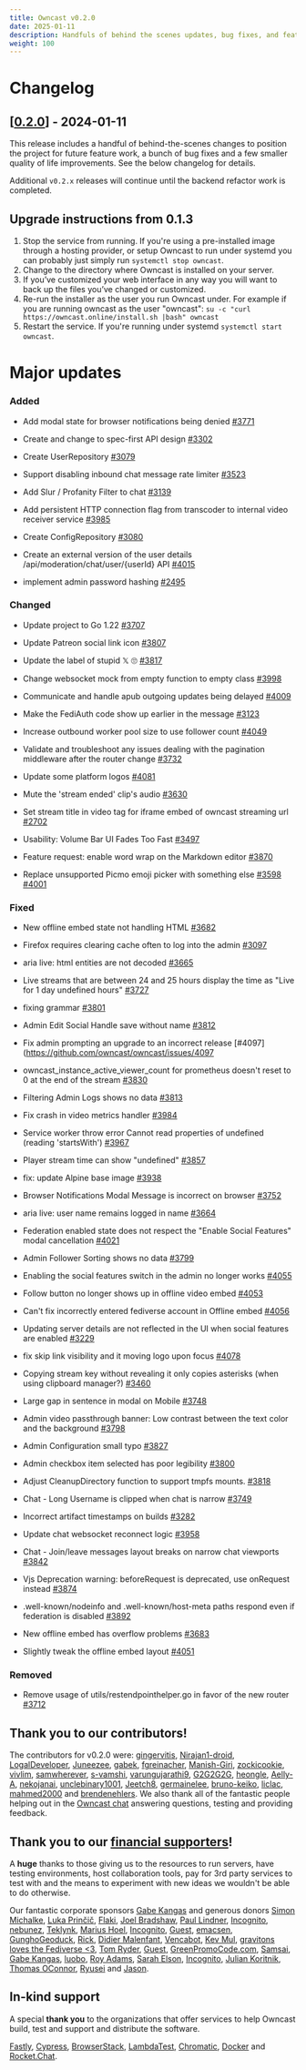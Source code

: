 ```yaml
---
title: Owncast v0.2.0
date: 2025-01-11
description: Handfuls of behind the scenes updates, bug fixes, and feature requests.
weight: 100
---
```


# Changelog

## [[0.2.0](https://github.com/owncast/owncast/milestone/26)] - 2024-01-11

This release includes a handful of behind-the-scenes changes to position the project for future feature work, a bunch of bug fixes and a few smaller quality of life improvements. See the below changelog for details.

Additional `v0.2.x` releases will continue until the backend refactor work is completed.

## Upgrade instructions from 0.1.3

1. Stop the service from running. If you're using a pre-installed image through a hosting provider, or setup Owncast to run under systemd you can probably just simply run `systemctl stop owncast`.
1. Change to the directory where Owncast is installed on your server.
1. If you’ve customized your web interface in any way you will want to back up the files you’ve changed or customized.
1. Re-run the installer as the user you run Owncast under. For example if you are running owncast as the user "owncast": `su -c "curl https://owncast.online/install.sh |bash" owncast`
1. Restart the service. If you're running under systemd `systemctl start owncast`.

# Major updates

### Added

- Add modal state for browser notifications being denied [#3771](https://github.com/owncast/owncast/pull/3771)

- Create and change to spec-first API design [#3302](https://github.com/owncast/owncast/issues/3302)

- Create UserRepository [#3079](https://github.com/owncast/owncast/issues/3079)

- Support disabling inbound chat message rate limiter [#3523](https://github.com/owncast/owncast/issues/3523)

- Add Slur / Profanity Filter to chat [#3139](https://github.com/owncast/owncast/issues/3139)

- Add persistent HTTP connection flag from transcoder to internal video receiver service [#3985](https://github.com/owncast/owncast/issues/3985)

- Create ConfigRepository [#3080](https://github.com/owncast/owncast/issues/3080)

- Create an external version of the user details /api/moderation/chat/user/{userId} API [#4015](https://github.com/owncast/owncast/issues/4015)

- implement admin password hashing [#2495](https://github.com/owncast/owncast/issues/2495)

### Changed

- Update project to Go 1.22 [#3707](https://github.com/owncast/owncast/issues/3707)

- Update Patreon social link icon [#3807](https://github.com/owncast/owncast/issues/3807)

- Update the label of stupid 𝕏 🙄 [#3817](https://github.com/owncast/owncast/issues/3817)

- Change websocket mock from empty function to empty class [#3998](https://github.com/owncast/owncast/pull/3998)

- Communicate and handle apub outgoing updates being delayed [#4009](https://github.com/owncast/owncast/pull/4009)

- Make the FediAuth code show up earlier in the message [#3123](https://github.com/owncast/owncast/issues/3123)

- Increase outbound worker pool size to use follower count [#4049](https://github.com/owncast/owncast/pull/4049)

- Validate and troubleshoot any issues dealing with the pagination middleware after the router change [#3732](https://github.com/owncast/owncast/issues/3732)

- Update some platform logos [#4081](https://github.com/owncast/owncast/pull/4081)

- Mute the 'stream ended' clip's audio [#3630](https://github.com/owncast/owncast/pull/3630)

- Set stream title in video tag for iframe embed of owncast streaming url [#2702](https://github.com/owncast/owncast/issues/2702)

- Usability: Volume Bar UI Fades Too Fast [#3497](https://github.com/owncast/owncast/issues/3497)

- Feature request: enable word wrap on the Markdown editor [#3870](https://github.com/owncast/owncast/issues/3870)

- Replace unsupported Picmo emoji picker with something else [#3598](https://github.com/owncast/owncast/issues/3598) [#4001](https://github.com/owncast/owncast/pull/4001)

### Fixed

- New offline embed state not handling HTML [#3682](https://github.com/owncast/owncast/issues/3682)

- Firefox requires clearing cache often to log into the admin [#3097](https://github.com/owncast/owncast/issues/3097)

- aria live: html entities are not decoded [#3665](https://github.com/owncast/owncast/issues/3665)

- Live streams that are between 24 and 25 hours display the time as "Live for 1 day undefined hours" [#3727](https://github.com/owncast/owncast/issues/3727)

- fixing grammar [#3801](https://github.com/owncast/owncast/pull/3801)

- Admin Edit Social Handle save without name [#3812](https://github.com/owncast/owncast/issues/3812)

- Fix admin prompting an upgrade to an incorrect release [#4097](https://github.com/owncast/owncast/issues/4097

- owncast_instance_active_viewer_count for prometheus doesn't reset to 0 at the end of the stream [#3830](https://github.com/owncast/owncast/issues/3830)

- Filtering Admin Logs shows no data [#3813](https://github.com/owncast/owncast/issues/3813)

- Fix crash in video metrics handler [#3984](https://github.com/owncast/owncast/issues/3984)

- Service worker throw error Cannot read properties of undefined (reading 'startsWith') [#3967](https://github.com/owncast/owncast/issues/3967)

- Player stream time can show "undefined" [#3857](https://github.com/owncast/owncast/issues/3857)

- fix: update Alpine base image [#3938](https://github.com/owncast/owncast/pull/3938)

- Browser Notifications Modal Message is incorrect on browser [#3752](https://github.com/owncast/owncast/issues/3752)

- aria live: user name remains logged in name [#3664](https://github.com/owncast/owncast/issues/3664)

- Federation enabled state does not respect the "Enable Social Features" modal cancellation [#4021](https://github.com/owncast/owncast/issues/4021)

- Admin Follower Sorting shows no data [#3799](https://github.com/owncast/owncast/issues/3799)

- Enabling the social features switch in the admin no longer works [#4055](https://github.com/owncast/owncast/issues/4055)

- Follow button no longer shows up in offline video embed [#4053](https://github.com/owncast/owncast/issues/4053)

- Can't fix incorrectly entered fediverse account in Offline embed [#4056](https://github.com/owncast/owncast/issues/4056)

- Updating server details are not reflected in the UI when social features are enabled [#3229](https://github.com/owncast/owncast/issues/3229)

- fix skip link visibility and it moving logo upon focus [#4078](https://github.com/owncast/owncast/pull/4078)

- Copying stream key without revealing it only copies asterisks (when using clipboard manager?) [#3460](https://github.com/owncast/owncast/issues/3460)

- Large gap in sentence in modal on Mobile [#3748](https://github.com/owncast/owncast/issues/3748)

- Admin video passthrough banner: Low contrast between the text color and the background [#3798](https://github.com/owncast/owncast/issues/3798)

- Admin Configuration small typo [#3827](https://github.com/owncast/owncast/issues/3827)

- Admin checkbox item selected has poor legibility [#3800](https://github.com/owncast/owncast/issues/3800)

- Adjust CleanupDirectory function to support tmpfs mounts. [#3818](https://github.com/owncast/owncast/pull/3818)

- Chat - Long Username is clipped when chat is narrow [#3749](https://github.com/owncast/owncast/issues/3749)

- Incorrect artifact timestamps on builds [#3282](https://github.com/owncast/owncast/issues/3282)

- Update chat websocket reconnect logic [#3958](https://github.com/owncast/owncast/issues/3958)

- Chat - Join/leave messages layout breaks on narrow chat viewports [#3842](https://github.com/owncast/owncast/issues/3842)

- Vjs Deprecation warning: beforeRequest is deprecated, use onRequest instead [#3874](https://github.com/owncast/owncast/issues/3874)

- .well-known/nodeinfo and .well-known/host-meta paths respond even if federation is disabled [#3892](https://github.com/owncast/owncast/issues/3892)

- New offline embed has overflow problems [#3683](https://github.com/owncast/owncast/issues/3683)

- Slightly tweak the offline embed layout [#4051](https://github.com/owncast/owncast/issues/4051)

### Removed

- Remove usage of utils/restendpointhelper.go in favor of the new router [#3712](https://github.com/owncast/owncast/issues/3712)

## Thank you to our contributors!

The contributors for v0.2.0 were:
[gingervitis](https://github.com/gingervitis), [Nirajan1-droid](https://github.com/Nirajan1-droid), [LogalDeveloper](https://github.com/LogalDeveloper), [Juneezee](https://github.com/Juneezee), [gabek](https://github.com/gabek), [fgreinacher](https://github.com/fgreinacher), [Manish-Giri](https://github.com/Manish-Giri), [zockicookie](https://github.com/zockicookie), [vivlim](https://github.com/vivlim), [samwherever](https://github.com/samwherever), [s-vamshi](https://github.com/s-vamshi), [varungujarathi9](https://github.com/varungujarathi9), [G2G2G2G](https://github.com/G2G2G2G), [heongle](https://github.com/heongle), [Aelly-A](https://github.com/Aelly-A), [nekojanai](https://github.com/nekojanai), [unclebinary1001](https://github.com/unclebinary1001), [Jeetch8](https://github.com/Jeetch8), [germainelee](https://github.com/germainelee), [bruno-keiko](https://github.com/bruno-keiko), [liclac](https://github.com/liclac), [mahmed2000](https://github.com/mahmed2000) and [brendenehlers](https://github.com/brendenehlers).
We also thank all of the fantastic people helping out in the [Owncast chat](https://owncast.rocket.chat) answering questions, testing and providing feedback.

## Thank you to our [financial supporters](https://opencollective.com/owncast)!

A **huge** thanks to those giving us to the resources to run servers, have testing environments, host collaboration tools, pay for 3rd party services to test with and the means to experiment with new ideas we wouldn't be able to do otherwise.

Our fantastic corporate sponsors [Gabe Kangas](https://opencollective.com/gabe-kangas) and generous donors [Simon Michalke](https://opencollective.com/simon-michalke), [Luka Prinčič](https://opencollective.com/luka-princic), [Flaki](https://opencollective.com/flaki), [Joel Bradshaw](https://opencollective.com/joel-bradshaw), [Paul Lindner](https://opencollective.com/lindner), [Incognito](https://opencollective.com/incognito-3b4cd5c7), [nebunez](https://opencollective.com/nebunez), [Teklynk](https://opencollective.com/teklynk), [Marius Hoel](https://opencollective.com/mhoel), [Incognito](https://opencollective.com/user-5bdb86e0), [Guest](https://opencollective.com/guest-bef18650), [emacsen](https://opencollective.com/guest-618ea119), [GunghoGeoduck](https://opencollective.com/guest-78ad01d4), [Rick](https://opencollective.com/patrick-materla), [Didier Malenfant](https://opencollective.com/didier-malenfant), [Vencabot](https://opencollective.com/vencabot), [Kev Mul](https://opencollective.com/kev-mul), [gravitons loves the Fediverse <3](https://opencollective.com/gravitons1), [Tom Ryder](https://opencollective.com/tejrnz), [Guest](https://opencollective.com/guest-fc35aaea), [GreenPromoCode.com](https://opencollective.com/greenpromocode-com), [Samsai](https://opencollective.com/guest-983413e7), [Gabe Kangas](https://opencollective.com/gabe-kangas), [luobo](https://opencollective.com/guest-f7964564), [Roy Adams](https://opencollective.com/roy-adams), [Sarah Elson](https://opencollective.com/lambdatesting), [Incognito](https://opencollective.com/user-be0b67ae), [Julian Koritnik](https://opencollective.com/julian-koritnik), [Thomas OConnor](https://opencollective.com/guest-38ca477c), [Ryusei](https://opencollective.com/ryusei) and [Jason](https://opencollective.com/guest-9ef09d2d).

## In-kind support

A special **thank you** to the organizations that offer services to help Owncast build, test and support and distribute the software.

[Fastly](https://www.fastly.com/fast-forward), [Cypress](https://cloud.cypress.io/projects/wwi3xe), [BrowserStack](https://www.browserstack.com/open-source), [LambdaTest](https://www.lambdatest.com/), [Chromatic](https://www.chromatic.com/builds?appId=629132c6e23893003a9e89c5), [Docker](https://hub.docker.com/u/owncast) and [Rocket.Chat](https://owncast.rocket.chat/).
